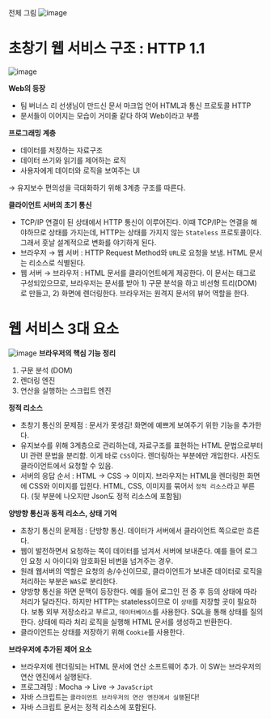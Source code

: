 전체 그림
![image](https://github.com/Mingadinga/2023_Study_CS/assets/53958188/3a02eff1-cf45-4d3f-995f-0a61dbbf8fc1)

# 초창기 웹 서비스 구조 : HTTP 1.1
![image](https://github.com/Mingadinga/2023_Study_CS/assets/53958188/84a4bc1c-eb58-483c-9a8f-1b9263501c78)

**Web의 등장**

- 팀 버너스 리 선생님이 만드신 문서 마크업 언어 HTML과 통신 프로토콜 HTTP
- 문서들이 이어지는 모습이 거미줄 같다 하여 Web이라고 부름

**프로그래밍 계층**

- 데이터를 저장하는 자료구조
- 데이터 쓰기와 읽기를 제어하는 로직
- 사용자에게 데이터와 로직을 보여주는 UI

→ 유지보수 편의성을 극대화하기 위해 3계층 구조를 따른다.

**클라이언트 서버의 초기 통신**

- TCP/IP 연결이 된 상태에서 HTTP 통신이 이루어진다. 이때 TCP/IP는 연결을 해야하므로 상태를 가지는데, HTTP는 상태를 가지지 않는 `Stateless` 프로토콜이다. 그래서 훗날 설계적으로 변화를 야기하게 된다.
- 브라우저 → 웹 서버 : HTTP Request Method와 `URL`로 요청을 보냄. HTML 문서는 리소스로 식별된다.
- 웹 서버 → 브라우저 : HTML 문서를 클라이언트에게 제공한다. 이 문서는 태그로 구성되있으므로, 브라우저는 문서를 받아 1) 구문 분석을 하고 비선형 트리(DOM)로 만들고, 2) 화면에 렌더링한다. 브라우저는 원격지 문서의 뷰어 역할을 한다.

# 웹 서비스 3대 요소
![image](https://github.com/Mingadinga/2023_Study_CS/assets/53958188/55b866b4-e32c-4ccb-9c5e-0663a18d7aa5)
**브라우저의 핵심 기능 정리**

1. 구문 분석 (DOM)
2. 렌더링 엔진
3. 연산을 실행하는 스크립트 엔진

**정적 리소스**

- 초창기 통신의 문제점 : 문서가 못생김! 화면에 예쁘게 보여주기 위한 기능을 추가한다.
- 유지보수를 위해 3계층으로 관리하는데, 자료구조를 표현하는 HTML 문법으로부터 UI 관련 문법을 분리함. 이게 바로 `CSS`이다. 렌더링하는 부분에만 개입한다. 사진도 클라이언트에서 요청할 수 있음.
- 서버의 응답 순서 : HTML → CSS → 이미지. 브라우저는 HTML을 렌더링한 화면에 CSS와 이미지를 입힌다. HTML, CSS, 이미지를 묶어서 `정적 리소스`라고 부른다. (뒷 부분에 나오지만 Json도 정적 리소스에 포함됨)

**양방향 통신과 동적 리소스, 상태 기억**

- 초창기 통신의 문제점 : 단방향 통신. 데이터가 서버에서 클라이언트 쪽으로만 흐른다.
- 웹이 발전하면서 요청하는 쪽이 데이터를 넘겨서 서버에 보내준다. 예를 들어 로그인 요청 시 아이디와 암호화된 비번을 넘겨주는 경우.
- 원래 웹서버의 역할은 요청의 송/수신이므로, 클라이언트가 보내준 데이터로 로직을 처리하는 부분은 `WAS`로 분리한다.
- 양방향 통신을 하면 문맥이 등장한다. 예를 들어 로그인 전 중 후 등의 상태에 따라 처리가 달라진다. 하지만 HTTP는 stateless이므로 이 `상태`를 저장할 곳이 필요하다. 보통 외부 저장소라고 부르고, `데이터베이스`를 사용한다. SQL을 통해 상태를 질의한다. 상태에 따라 처리 로직을 실행해 HTML 문서를 생성하고 반환한다.
- 클라이언트는 상태를 저장하기 위해 `Cookie`를 사용한다.

**브라우저에 추가된 제어 요소**

- 브라우저에 렌더링되는 HTML 문서에 연산 소프트웨어 추가. 이 SW는 브라우저의 연산 엔진에서 실행된다.
- 프로그래밍 : Mocha → Live → `JavaScript`
- 자바 스크립트는 `클라이언트 브라우저의 연산 엔진에서 실행`된다!
- 자바 스크립트 문서는 정적 리소스에 포함된다.